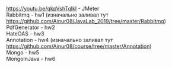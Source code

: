https://youtu.be/qkpVshTqlkI - JMeter <br>
Rabbitmq - hw1 (изначально заливал тут https://github.com/Ainur08/JavaLab_2019/tree/master/Rabbitmq) <br>
PdfGenerator - hw2 <br>
HateOAS - hw3 <br>
Annotation - hw4 (изначально заливал тут https://github.com/Ainur08/course/tree/master/Annotation) <br>
Mongo - hw5 <br>
MongoInJava - hw6 <br>
